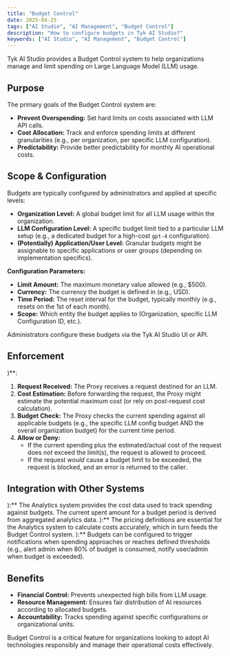 ```yaml
---
title: "Budget Control"
date: 2025-04-25
tags: ["AI Studio", "AI Management", "Budget Control"]
description: "How to configure budgets in Tyk AI Studio?"
keywords: ["AI Studio", "AI Management", "Budget Control"]
---
```


Tyk AI Studio provides a Budget Control system to help organizations manage and limit spending on Large Language Model (LLM) usage.

## Purpose

The primary goals of the Budget Control system are:

*   **Prevent Overspending:** Set hard limits on costs associated with LLM API calls.
*   **Cost Allocation:** Track and enforce spending limits at different granularities (e.g., per organization, per specific LLM configuration).
*   **Predictability:** Provide better predictability for monthly AI operational costs.

## Scope & Configuration

Budgets are typically configured by administrators and applied at specific levels:

*   **Organization Level:** A global budget limit for all LLM usage within the organization.
*   **LLM Configuration Level:** A specific budget limit tied to a particular LLM setup (e.g., a dedicated budget for a high-cost `gpt-4` configuration).
*   **(Potentially) Application/User Level:** Granular budgets might be assignable to specific applications or user groups (depending on implementation specifics).

**Configuration Parameters:**

*   **Limit Amount:** The maximum monetary value allowed (e.g., $500).
*   **Currency:** The currency the budget is defined in (e.g., USD).
*   **Time Period:** The reset interval for the budget, typically monthly (e.g., resets on the 1st of each month).
*   **Scope:** Which entity the budget applies to (Organization, specific LLM Configuration ID, etc.).

Administrators configure these budgets via the Tyk AI Studio UI or API.



## Enforcement

)**:

1.  **Request Received:** The Proxy receives a request destined for an LLM.
2.  **Cost Estimation:** Before forwarding the request, the Proxy might estimate the potential maximum cost (or rely on post-request cost calculation).
3.  **Budget Check:** The Proxy checks the current spending against all applicable budgets (e.g., the specific LLM config budget AND the overall organization budget) for the current time period.
4.  **Allow or Deny:**
    *   If the current spending plus the estimated/actual cost of the request does *not* exceed the limit(s), the request is allowed to proceed.
    *   If the request *would* cause a budget limit to be exceeded, the request is blocked, and an error is returned to the caller.

## Integration with Other Systems

):** The Analytics system provides the cost data used to track spending against budgets. The current spent amount for a budget period is derived from aggregated analytics data.
):** The pricing definitions are essential for the Analytics system to calculate costs accurately, which in turn feeds the Budget Control system.
):** Budgets can be configured to trigger notifications when spending approaches or reaches defined thresholds (e.g., alert admin when 80% of budget is consumed, notify user/admin when budget is exceeded).

## Benefits

*   **Financial Control:** Prevents unexpected high bills from LLM usage.
*   **Resource Management:** Ensures fair distribution of AI resources according to allocated budgets.
*   **Accountability:** Tracks spending against specific configurations or organizational units.

Budget Control is a critical feature for organizations looking to adopt AI technologies responsibly and manage their operational costs effectively.
